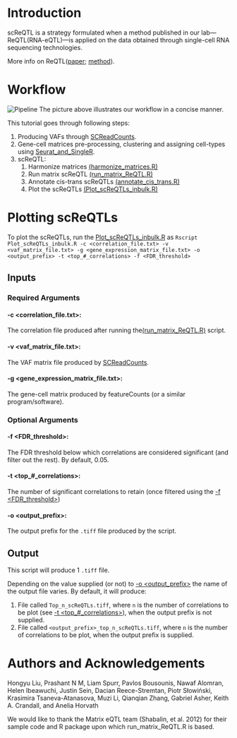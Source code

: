 # Introduction
scReQTL is a strategy formulated when a method published in our lab&mdash;ReQTL\(RNA-eQTL\)&mdash;is applied on the data obtained through single-cell RNA sequencing technologies.

More info on ReQTL([paper](https://doi.org/10.1093/bioinformatics/btz750); [method](https://github.com/HorvathLab/ReQTL)).

# Workflow
![Pipeline](https://github.com/HorvathLab/NGS/blob/master/scReQTL/docs/pipeline.png?raw=true)
The picture above illustrates our workflow in a concise manner.

This tutorial goes through following steps:

1. Producing VAFs through [SCReadCounts](https://github.com/HorvathLab/NGS/tree/master/SCReadCounts).
2. Gene-cell matrices pre-processing, clustering and assigning cell-types using [Seurat_and_SingleR](https://github.com/hliu5259/scReQTL).
3. scReQTL:
    1. Harmonize matrices [\(harmonize_matrices.R\)](https://github.com/HorvathLab/ReQTL/#harmonize_matricesr)
    2. Run matrix scReQTL [\(run_matrix_ReQTL.R\)](https://github.com/HorvathLab/ReQTL/#run_matrix_reqtlr)
    3. Annotate cis-trans scReQTLs [\(annotate_cis_trans.R\)](https://github.com/HorvathLab/ReQTL/#annotate_cis_transr)
    4. Plot the scReQTLs [\(Plot_scReQTLs_inbulk.R\)](README.md#plotting-screqtls)

# Plotting scReQTLs
To plot the scReQTLs, run the [Plot_scReQTLs_inbulk.R](https://github.com/HorvathLab/NGS/tree/master/scReQTL/docs/Plot_scReQTLs_inbulk.R) as `Rscript Plot_scReQTLs_inbulk.R -c <correlation_file.txt> -v <vaf_matrix_file.txt> -g <gene_expression_matrix_file.txt> -o <output_prefix> -t <top_#_correlations> -f <FDR_threshold>`

## Inputs
### Required Arguments
#### -c <correlation\_file.txt>:
The correlation file produced after running the[\(run_matrix_ReQTL.R\)](https://github.com/HorvathLab/ReQTL/#run_matrix_reqtlr) script.
#### -v <vaf\_matrix\_file.txt>:
The VAF matrix file produced by [SCReadCounts](https://github.com/HorvathLab/NGS/tree/master/SCReadCounts).
#### -g <gene\_expression\_matrix\_file.txt>:
The gene-cell matrix produced by featureCounts \(or a similar program/software\).

### Optional Arguments
#### -f <FDR\_threshold>:
The FDR threshold below which correlations are considered significant \(and filter out the rest\). By default, 0.05.
#### -t <top\_\#\_correlations>:
The number of significant correlations to retain \(once filtered using the [-f <FDR\_threshold>](README.md#-f-fdr_correlations)\)
#### -o <output\_prefix>:
The output prefix for the `.tiff` file produced by the script.

## Output
This script will produce 1 `.tiff` file.

Depending on the value supplied \(or not\) to [-o <output\_prefix>](README.md#-o-output_prefix) the name of the output file varies. By default, it will produce:
1. File called `Top_n_scReQTLs.tiff`, where `n` is the number of correlations to be plot \(see [-t <top\_\#\_correlations>](README.md#-t-top__correlations)\), when the output prefix is not supplied.
2. File called `<output_prefix>_top_n_scReQTLs.tiff`, where `n` is the number of correlations to be plot, when the output prefix is supplied.


# Authors and Acknowledgements

Hongyu Liu, Prashant N M, Liam Spurr, Pavlos Bousounis, Nawaf Alomran, Helen Ibeawuchi, Justin Sein, Dacian Reece-Stremtan, Piotr Słowiński, Krasimira Tsaneva-Atanasova, Muzi Li, Qianqian Zhang, Gabriel Asher, Keith A. Crandall, and Anelia Horvath

We would like to thank the Matrix eQTL team (Shabalin, et al. 2012) for their sample code and R package upon which run_matrix_ReQTL.R is based.
